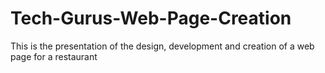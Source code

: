 # Tech-Gurus-Web-Page-Creation
This is the presentation of the design, development and creation of a web page for a restaurant
